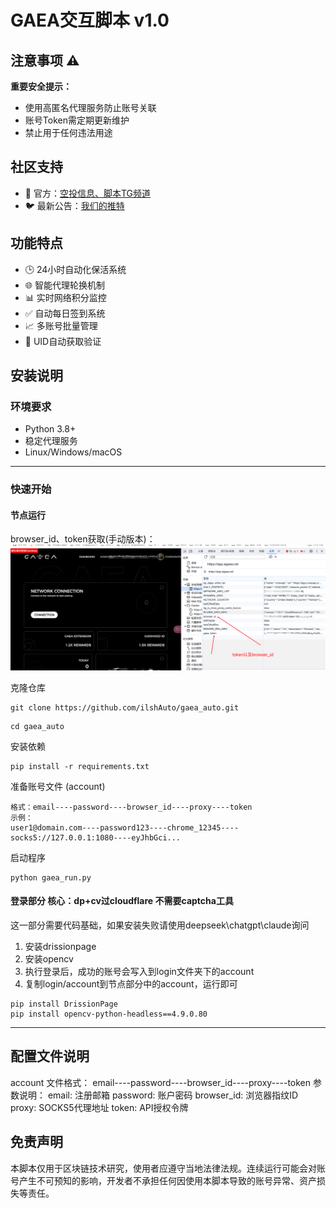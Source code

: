 # GAEA交互脚本 v1.0
## 注意事项 ⚠️
**重要安全提示：**
- 使用高匿名代理服务防止账号关联
- 账号Token需定期更新维护
- 禁止用于任何违法用途

## 社区支持
- 💬 官方：[空投信息、脚本TG频道](https://t.me/ilsh_auto)
- 🐦 最新公告：[我们的推特](https://x.com/hashlmBrian)

## 功能特点
- 🕒 24小时自动化保活系统
- 🌐 智能代理轮换机制
- 📊 实时网络积分监控
- ✅ 自动每日签到系统
- 📈 多账号批量管理
- 🔐 UID自动获取验证

## 安装说明

### 环境要求
- Python 3.8+
- 稳定代理服务
- Linux/Windows/macOS

---

### 快速开始

#### 节点运行
browser_id、token获取(手动版本)：
![img.png](img.png)

克隆仓库
```
git clone https://github.com/ilshAuto/gaea_auto.git
```
````
cd gaea_auto
````
安装依赖
````
pip install -r requirements.txt
````
准备账号文件 (account)
````
格式：email----password----browser_id----proxy----token
示例：
user1@domain.com----password123----chrome_12345----socks5://127.0.0.1:1080----eyJhbGci...
````
启动程序
````
python gaea_run.py
````

#### 登录部分 核心：dp+cv过cloudflare 不需要captcha工具
这一部分需要代码基础，如果安装失败请使用deepseek\chatgpt\claude询问

1. 安装drissionpage
2. 安装opencv
3. 执行登录后，成功的账号会写入到login文件夹下的account
4. 复制login/account到节点部分中的account，运行即可

````
pip install DrissionPage
pip install opencv-python-headless==4.9.0.80
````
---

## 配置文件说明
account 文件格式：
email----password----browser_id----proxy----token
参数说明：
email: 注册邮箱
password: 账户密码
browser_id: 浏览器指纹ID
proxy: SOCKS5代理地址
token: API授权令牌


## 免责声明
本脚本仅用于区块链技术研究，使用者应遵守当地法律法规。连续运行可能会对账号产生不可预知的影响，开发者不承担任何因使用本脚本导致的账号异常、资产损失等责任。